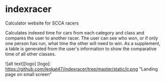 # indexracer
Calculator website for SCCA racers

Calculates indexed time for cars from each category and class and compares the user to another racer. The user can see who won, or if only one person has run, what time the other will need to win. As a supplement, a table is generated from the user's information to show the comparative time of all other classes. 

![alt text][logo]
[logo]: https://github.com/leskat47/indexracer/tree/master/static/ir.png "Landing page on small screen"
